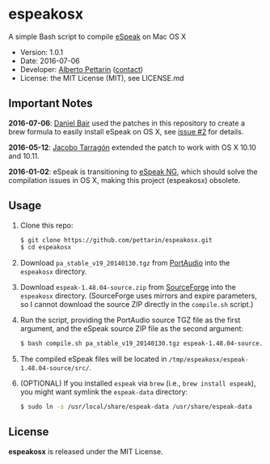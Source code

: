# espeakosx 

A simple Bash script to compile [eSpeak](http://espeak.sourceforge.net/) on Mac OS X

* Version: 1.0.1
* Date: 2016-07-06
* Developer: [Alberto Pettarin](http://www.albertopettarin.it/) ([contact](http://www.albertopettarin.it/contact.html))
* License: the MIT License (MIT), see LICENSE.md


## Important Notes

**2016-07-06**: [Daniel Bair](https://github.com/danielbair) used the patches in this repository to create a brew formula to easily install eSpeak on OS X,
see [issue #2](https://github.com/pettarin/espeakosx/issues/2) for details.

**2016-05-12**: [Jacobo Tarragón](https://github.com/jminuscula) extended the patch to work with OS X 10.10 and 10.11.

**2016-01-02**: eSpeak is transitioning to [eSpeak NG](https://github.com/espeak-ng/espeak-ng),
which should solve the compilation issues in OS X, making this project (espeakosx) obsolete.


## Usage

1. Clone this repo:

    ```bash
    $ git clone https://github.com/pettarin/espeakosx.git
    $ cd espeakosx
    ```

2. Download `pa_stable_v19_20140130.tgz` from
   [PortAudio](http://www.portaudio.com/archives/pa_stable_v19_20140130.tgz)
   into the `espeakosx` directory.

3. Download `espeak-1.48.04-source.zip` from
   [SourceForge](http://sourceforge.net/projects/espeak/files/espeak/espeak-1.48/espeak-1.48.04-source.zip)
   into the `espeakosx` directory.
   (SourceForge uses mirrors and expire parameters,
   so I cannot download the source ZIP
   directly in the `compile.sh` script.)

3. Run the script, providing the PortAudio source TGZ file as the first argument,
   and the eSpeak source ZIP file as the second argument:

    ```bash
    $ bash compile.sh pa_stable_v19_20140130.tgz espeak-1.48.04-source.zip
    ```

4. The compiled eSpeak files will be located in `/tmp/espeakosx/espeak-1.48.04-source/src/`.

5. (OPTIONAL) If you installed `espeak` via `brew` (i.e., `brew install espeak`),
   you might want symlink the `espeak-data` directory:

    ```bash
    $ sudo ln -s /usr/local/share/espeak-data /usr/share/espeak-data
    ```


## License

**espeakosx** is released under the MIT License.


